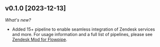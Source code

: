 ## v0.1.0 [2023-12-13]

_What's new?_

- Added 15+ pipeline to enable seamless integration of Zendesk services and more. For usage information and a full list of pipelines, please see [Zendesk Mod for Flowpipe](https://hub.flowpipe.io/mods/turbot/zendesk).
